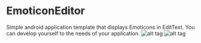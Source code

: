 # EmoticonEditor
Simple android application template that displays Emoticons in EditText. You can develop yourself to the needs of your application.
![alt tag](http://hangga.web.id/wp-content/uploads/2014/08/showcase590x300.png)
![alt tag](http://hangga.web.id/wp-content/uploads/2014/04/device-2014-04-06-132659.png)

